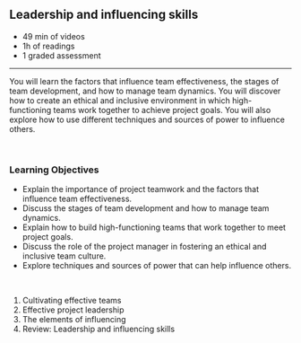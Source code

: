## Leadership and influencing skills

- 49 min of videos
- 1h of readings
- 1 graded assessment

<hr>

You will learn the factors that influence team effectiveness, the stages of team development, and how to manage team dynamics. You will discover how to create an ethical and inclusive environment in which high-functioning teams work together to achieve project goals. You will also explore how to use different techniques and sources of power to influence others.

<br>

### Learning Objectives

- Explain the importance of project teamwork and the factors that influence team effectiveness.
- Discuss the stages of team development and how to manage team dynamics.
- Explain how to build high-functioning teams that work together to meet project goals.
- Discuss the role of the project manager in fostering an ethical and inclusive team culture.
- Explore techniques and sources of power that can help influence others.

<br>

1. Cultivating effective teams
2. Effective project leadership
3. The elements of influencing
4. Review: Leadership and influencing skills
